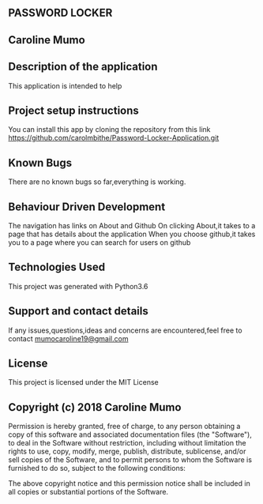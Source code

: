 ## PASSWORD LOCKER

## Caroline Mumo

## Description of the application
This application is intended to help

## Project setup instructions
You can install this app by cloning the repository from this link https://github.com/carolmbithe/Password-Locker-Application.git

## Known Bugs
There are no known bugs so far,everything is working.

## Behaviour Driven Development
The navigation has links on About and Github
On clicking About,it takes to a page that has details about the application
When you choose github,it takes you to a page where you can search for users on github

## Technologies Used
This project was generated with Python3.6


## Support and contact details
 If any issues,questions,ideas and concerns are encountered,feel free to contact mumocaroline19@gmail.com

## License
This project is licensed under the MIT License

## Copyright (c) 2018 Caroline Mumo
Permission is hereby granted, free of charge, to any person obtaining a copy
of this software and associated documentation files (the "Software"), to deal
in the Software without restriction, including without limitation the rights
to use, copy, modify, merge, publish, distribute, sublicense, and/or sell
copies of the Software, and to permit persons to whom the Software is
furnished to do so, subject to the following conditions:

The above copyright notice and this permission notice shall be included in
all copies or substantial portions of the Software.
